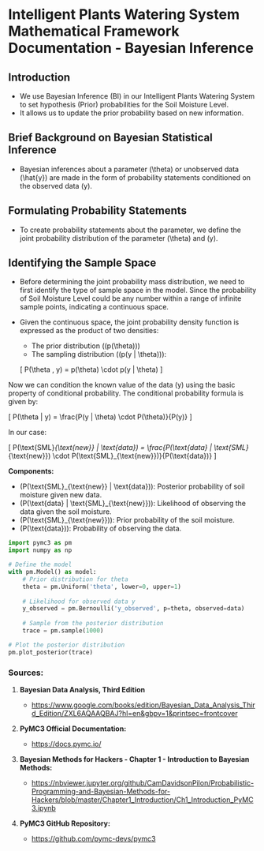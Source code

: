 # Intelligent Plants Watering System Mathematical Framework Documentation - Bayesian Inference

## Introduction

- We use Bayesian Inference (BI) in our Intelligent Plants Watering System to set hypothesis (Prior) probabilities for the Soil Moisture Level.
- It allows us to update the prior probability based on new information.

## Brief Background on Bayesian Statistical Inference

- Bayesian inferences about a parameter \(\theta\) or unobserved data \(\hat{y}\) are made in the form of probability statements conditioned on the observed data \(y\).

## Formulating Probability Statements

- To create probability statements about the parameter, we define the joint probability distribution of the parameter \(\theta\) and \(y\).

## Identifying the Sample Space

- Before determining the joint probability mass distribution, we need to first identify the type of sample space in the model. Since the probability of Soil Moisture Level could be any number within a range of infinite sample points, indicating a continuous space.

- Given the continuous space, the joint probability density function is expressed as the product of two densities:
  - The prior distribution (\(p(\theta)\))
  - The sampling distribution (\(p(y | \theta)\)):

  \[ P(\theta , y) = p(\theta) \cdot p(y | \theta) \]

Now we can condition the known value of the data \(y\) using the basic property of conditional probability. The conditional probability formula is given by:

\[ P(\theta | y) = \frac{P(y | \theta) \cdot P(\theta)}{P(y)} \]

In our case:


\[ P(\text{SML}_{\text{new}} | \text{data}) = \frac{P(\text{data} | \text{SML}_{\text{new}}) \cdot P(\text{SML}_{\text{new}})}{P(\text{data})} \]


**Components:**
- \(P(\text{SML}_{\text{new}} | \text{data})\): Posterior probability of soil moisture given new data.
- \(P(\text{data} | \text{SML}_{\text{new}})\): Likelihood of observing the data given the soil moisture.
- \(P(\text{SML}_{\text{new}})\): Prior probability of the soil moisture.
- \(P(\text{data})\): Probability of observing the data.


```python
import pymc3 as pm
import numpy as np

# Define the model
with pm.Model() as model:
    # Prior distribution for theta
    theta = pm.Uniform('theta', lower=0, upper=1)
    
    # Likelihood for observed data y
    y_observed = pm.Bernoulli('y_observed', p=theta, observed=data)
    
    # Sample from the posterior distribution
    trace = pm.sample(1000)

# Plot the posterior distribution
pm.plot_posterior(trace)
```

### Sources:

1. **Bayesian Data Analysis, Third Edition**
   
   - https://www.google.com/books/edition/Bayesian_Data_Analysis_Third_Edition/ZXL6AQAAQBAJ?hl=en&gbpv=1&printsec=frontcover

2. **PyMC3 Official Documentation:**
   - https://docs.pymc.io/

3. **Bayesian Methods for Hackers - Chapter 1 - Introduction to Bayesian Methods:**
   - https://nbviewer.jupyter.org/github/CamDavidsonPilon/Probabilistic-Programming-and-Bayesian-Methods-for-Hackers/blob/master/Chapter1_Introduction/Ch1_Introduction_PyMC3.ipynb


4. **PyMC3 GitHub Repository:**
   - https://github.com/pymc-devs/pymc3


